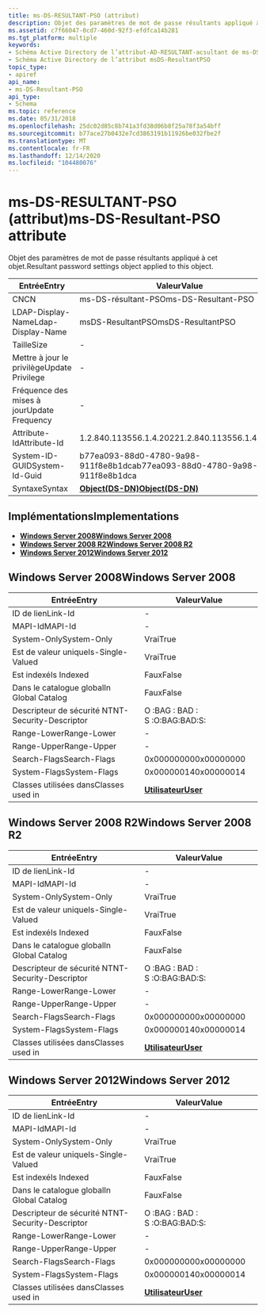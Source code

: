 ```yaml
---
title: ms-DS-RESULTANT-PSO (attribut)
description: Objet des paramètres de mot de passe résultants appliqué à cet objet.
ms.assetid: c7f66047-0cd7-460d-92f3-efdfca14b281
ms.tgt_platform: multiple
keywords:
- Schéma Active Directory de l’attribut-AD-RESULTANT-acsultant de ms-DS
- Schéma Active Directory de l’attribut msDS-ResultantPSO
topic_type:
- apiref
api_name:
- ms-DS-Resultant-PSO
api_type:
- Schema
ms.topic: reference
ms.date: 05/31/2018
ms.openlocfilehash: 25dc02d85c8b741a3fd38d06b8f25a78f3a54bff
ms.sourcegitcommit: b77ace27b0432e7cd3863191b11926be032fbe2f
ms.translationtype: MT
ms.contentlocale: fr-FR
ms.lasthandoff: 12/14/2020
ms.locfileid: "104480076"
---
```

# <a name="ms-ds-resultant-pso-attribute"></a><span data-ttu-id="97504-105">ms-DS-RESULTANT-PSO (attribut)</span><span class="sxs-lookup"><span data-stu-id="97504-105">ms-DS-Resultant-PSO attribute</span></span>

<span data-ttu-id="97504-106">Objet des paramètres de mot de passe résultants appliqué à cet objet.</span><span class="sxs-lookup"><span data-stu-id="97504-106">Resultant password settings object applied to this object.</span></span>



| <span data-ttu-id="97504-107">Entrée</span><span class="sxs-lookup"><span data-stu-id="97504-107">Entry</span></span> | <span data-ttu-id="97504-108">Valeur</span><span class="sxs-lookup"><span data-stu-id="97504-108">Value</span></span> |
|-------------------|-----------------------------------------|
| <span data-ttu-id="97504-109">CN</span><span class="sxs-lookup"><span data-stu-id="97504-109">CN</span></span>                | <span data-ttu-id="97504-110">ms-DS-résultant-PSO</span><span class="sxs-lookup"><span data-stu-id="97504-110">ms-DS-Resultant-PSO</span></span>                     |
| <span data-ttu-id="97504-111">LDAP-Display-Name</span><span class="sxs-lookup"><span data-stu-id="97504-111">Ldap-Display-Name</span></span> | <span data-ttu-id="97504-112">msDS-ResultantPSO</span><span class="sxs-lookup"><span data-stu-id="97504-112">msDS-ResultantPSO</span></span>                       |
| <span data-ttu-id="97504-113">Taille</span><span class="sxs-lookup"><span data-stu-id="97504-113">Size</span></span>              | \-                                      |
| <span data-ttu-id="97504-114">Mettre à jour le privilège</span><span class="sxs-lookup"><span data-stu-id="97504-114">Update Privilege</span></span>  | \-                                      |
| <span data-ttu-id="97504-115">Fréquence des mises à jour</span><span class="sxs-lookup"><span data-stu-id="97504-115">Update Frequency</span></span>  | \-                                      |
| <span data-ttu-id="97504-116">Attribute-Id</span><span class="sxs-lookup"><span data-stu-id="97504-116">Attribute-Id</span></span>      | <span data-ttu-id="97504-117">1.2.840.113556.1.4.2022</span><span class="sxs-lookup"><span data-stu-id="97504-117">1.2.840.113556.1.4.2022</span></span>                 |
| <span data-ttu-id="97504-118">System-ID-GUID</span><span class="sxs-lookup"><span data-stu-id="97504-118">System-Id-Guid</span></span>    | <span data-ttu-id="97504-119">b77ea093-88d0-4780-9a98-911f8e8b1dca</span><span class="sxs-lookup"><span data-stu-id="97504-119">b77ea093-88d0-4780-9a98-911f8e8b1dca</span></span>    |
| <span data-ttu-id="97504-120">Syntaxe</span><span class="sxs-lookup"><span data-stu-id="97504-120">Syntax</span></span>            | [<span data-ttu-id="97504-121">**Object(DS-DN)**</span><span class="sxs-lookup"><span data-stu-id="97504-121">**Object(DS-DN)**</span></span>](s-object-ds-dn.md) |



## <a name="implementations"></a><span data-ttu-id="97504-122">Implémentations</span><span class="sxs-lookup"><span data-stu-id="97504-122">Implementations</span></span>

-   [<span data-ttu-id="97504-123">**Windows Server 2008**</span><span class="sxs-lookup"><span data-stu-id="97504-123">**Windows Server 2008**</span></span>](#windows-server-2008)
-   [<span data-ttu-id="97504-124">**Windows Server 2008 R2**</span><span class="sxs-lookup"><span data-stu-id="97504-124">**Windows Server 2008 R2**</span></span>](#windows-server-2008-r2)
-   [<span data-ttu-id="97504-125">**Windows Server 2012**</span><span class="sxs-lookup"><span data-stu-id="97504-125">**Windows Server 2012**</span></span>](#windows-server-2012)

## <a name="windows-server-2008"></a><span data-ttu-id="97504-126">Windows Server 2008</span><span class="sxs-lookup"><span data-stu-id="97504-126">Windows Server 2008</span></span>



| <span data-ttu-id="97504-127">Entrée</span><span class="sxs-lookup"><span data-stu-id="97504-127">Entry</span></span> | <span data-ttu-id="97504-128">Valeur</span><span class="sxs-lookup"><span data-stu-id="97504-128">Value</span></span> |
|------------------------|-----------------------------------|
| <span data-ttu-id="97504-129">ID de lien</span><span class="sxs-lookup"><span data-stu-id="97504-129">Link-Id</span></span>                | \-                                |
| <span data-ttu-id="97504-130">MAPI-Id</span><span class="sxs-lookup"><span data-stu-id="97504-130">MAPI-Id</span></span>                | \-                                |
| <span data-ttu-id="97504-131">System-Only</span><span class="sxs-lookup"><span data-stu-id="97504-131">System-Only</span></span>            | <span data-ttu-id="97504-132">Vrai</span><span class="sxs-lookup"><span data-stu-id="97504-132">True</span></span>                              |
| <span data-ttu-id="97504-133">Est de valeur unique</span><span class="sxs-lookup"><span data-stu-id="97504-133">Is-Single-Valued</span></span>       | <span data-ttu-id="97504-134">Vrai</span><span class="sxs-lookup"><span data-stu-id="97504-134">True</span></span>                              |
| <span data-ttu-id="97504-135">Est indexé</span><span class="sxs-lookup"><span data-stu-id="97504-135">Is Indexed</span></span>             | <span data-ttu-id="97504-136">Faux</span><span class="sxs-lookup"><span data-stu-id="97504-136">False</span></span>                             |
| <span data-ttu-id="97504-137">Dans le catalogue global</span><span class="sxs-lookup"><span data-stu-id="97504-137">In Global Catalog</span></span>      | <span data-ttu-id="97504-138">Faux</span><span class="sxs-lookup"><span data-stu-id="97504-138">False</span></span>                             |
| <span data-ttu-id="97504-139">Descripteur de sécurité NT</span><span class="sxs-lookup"><span data-stu-id="97504-139">NT-Security-Descriptor</span></span> | <span data-ttu-id="97504-140">O :BAG : BAD : S :</span><span class="sxs-lookup"><span data-stu-id="97504-140">O:BAG:BAD:S:</span></span>                      |
| <span data-ttu-id="97504-141">Range-Lower</span><span class="sxs-lookup"><span data-stu-id="97504-141">Range-Lower</span></span>            | \-                                |
| <span data-ttu-id="97504-142">Range-Upper</span><span class="sxs-lookup"><span data-stu-id="97504-142">Range-Upper</span></span>            | \-                                |
| <span data-ttu-id="97504-143">Search-Flags</span><span class="sxs-lookup"><span data-stu-id="97504-143">Search-Flags</span></span>           | <span data-ttu-id="97504-144">0x00000000</span><span class="sxs-lookup"><span data-stu-id="97504-144">0x00000000</span></span>                        |
| <span data-ttu-id="97504-145">System-Flags</span><span class="sxs-lookup"><span data-stu-id="97504-145">System-Flags</span></span>           | <span data-ttu-id="97504-146">0x00000014</span><span class="sxs-lookup"><span data-stu-id="97504-146">0x00000014</span></span>                        |
| <span data-ttu-id="97504-147">Classes utilisées dans</span><span class="sxs-lookup"><span data-stu-id="97504-147">Classes used in</span></span>        | [<span data-ttu-id="97504-148">**Utilisateur**</span><span class="sxs-lookup"><span data-stu-id="97504-148">**User**</span></span>](c-user.md)<br/> |



## <a name="windows-server-2008-r2"></a><span data-ttu-id="97504-149">Windows Server 2008 R2</span><span class="sxs-lookup"><span data-stu-id="97504-149">Windows Server 2008 R2</span></span>



| <span data-ttu-id="97504-150">Entrée</span><span class="sxs-lookup"><span data-stu-id="97504-150">Entry</span></span> | <span data-ttu-id="97504-151">Valeur</span><span class="sxs-lookup"><span data-stu-id="97504-151">Value</span></span> |
|------------------------|-----------------------------------|
| <span data-ttu-id="97504-152">ID de lien</span><span class="sxs-lookup"><span data-stu-id="97504-152">Link-Id</span></span>                | \-                                |
| <span data-ttu-id="97504-153">MAPI-Id</span><span class="sxs-lookup"><span data-stu-id="97504-153">MAPI-Id</span></span>                | \-                                |
| <span data-ttu-id="97504-154">System-Only</span><span class="sxs-lookup"><span data-stu-id="97504-154">System-Only</span></span>            | <span data-ttu-id="97504-155">Vrai</span><span class="sxs-lookup"><span data-stu-id="97504-155">True</span></span>                              |
| <span data-ttu-id="97504-156">Est de valeur unique</span><span class="sxs-lookup"><span data-stu-id="97504-156">Is-Single-Valued</span></span>       | <span data-ttu-id="97504-157">Vrai</span><span class="sxs-lookup"><span data-stu-id="97504-157">True</span></span>                              |
| <span data-ttu-id="97504-158">Est indexé</span><span class="sxs-lookup"><span data-stu-id="97504-158">Is Indexed</span></span>             | <span data-ttu-id="97504-159">Faux</span><span class="sxs-lookup"><span data-stu-id="97504-159">False</span></span>                             |
| <span data-ttu-id="97504-160">Dans le catalogue global</span><span class="sxs-lookup"><span data-stu-id="97504-160">In Global Catalog</span></span>      | <span data-ttu-id="97504-161">Faux</span><span class="sxs-lookup"><span data-stu-id="97504-161">False</span></span>                             |
| <span data-ttu-id="97504-162">Descripteur de sécurité NT</span><span class="sxs-lookup"><span data-stu-id="97504-162">NT-Security-Descriptor</span></span> | <span data-ttu-id="97504-163">O :BAG : BAD : S :</span><span class="sxs-lookup"><span data-stu-id="97504-163">O:BAG:BAD:S:</span></span>                      |
| <span data-ttu-id="97504-164">Range-Lower</span><span class="sxs-lookup"><span data-stu-id="97504-164">Range-Lower</span></span>            | \-                                |
| <span data-ttu-id="97504-165">Range-Upper</span><span class="sxs-lookup"><span data-stu-id="97504-165">Range-Upper</span></span>            | \-                                |
| <span data-ttu-id="97504-166">Search-Flags</span><span class="sxs-lookup"><span data-stu-id="97504-166">Search-Flags</span></span>           | <span data-ttu-id="97504-167">0x00000000</span><span class="sxs-lookup"><span data-stu-id="97504-167">0x00000000</span></span>                        |
| <span data-ttu-id="97504-168">System-Flags</span><span class="sxs-lookup"><span data-stu-id="97504-168">System-Flags</span></span>           | <span data-ttu-id="97504-169">0x00000014</span><span class="sxs-lookup"><span data-stu-id="97504-169">0x00000014</span></span>                        |
| <span data-ttu-id="97504-170">Classes utilisées dans</span><span class="sxs-lookup"><span data-stu-id="97504-170">Classes used in</span></span>        | [<span data-ttu-id="97504-171">**Utilisateur**</span><span class="sxs-lookup"><span data-stu-id="97504-171">**User**</span></span>](c-user.md)<br/> |



## <a name="windows-server-2012"></a><span data-ttu-id="97504-172">Windows Server 2012</span><span class="sxs-lookup"><span data-stu-id="97504-172">Windows Server 2012</span></span>



| <span data-ttu-id="97504-173">Entrée</span><span class="sxs-lookup"><span data-stu-id="97504-173">Entry</span></span> | <span data-ttu-id="97504-174">Valeur</span><span class="sxs-lookup"><span data-stu-id="97504-174">Value</span></span> |
|------------------------|-----------------------------------|
| <span data-ttu-id="97504-175">ID de lien</span><span class="sxs-lookup"><span data-stu-id="97504-175">Link-Id</span></span>                | \-                                |
| <span data-ttu-id="97504-176">MAPI-Id</span><span class="sxs-lookup"><span data-stu-id="97504-176">MAPI-Id</span></span>                | \-                                |
| <span data-ttu-id="97504-177">System-Only</span><span class="sxs-lookup"><span data-stu-id="97504-177">System-Only</span></span>            | <span data-ttu-id="97504-178">Vrai</span><span class="sxs-lookup"><span data-stu-id="97504-178">True</span></span>                              |
| <span data-ttu-id="97504-179">Est de valeur unique</span><span class="sxs-lookup"><span data-stu-id="97504-179">Is-Single-Valued</span></span>       | <span data-ttu-id="97504-180">Vrai</span><span class="sxs-lookup"><span data-stu-id="97504-180">True</span></span>                              |
| <span data-ttu-id="97504-181">Est indexé</span><span class="sxs-lookup"><span data-stu-id="97504-181">Is Indexed</span></span>             | <span data-ttu-id="97504-182">Faux</span><span class="sxs-lookup"><span data-stu-id="97504-182">False</span></span>                             |
| <span data-ttu-id="97504-183">Dans le catalogue global</span><span class="sxs-lookup"><span data-stu-id="97504-183">In Global Catalog</span></span>      | <span data-ttu-id="97504-184">Faux</span><span class="sxs-lookup"><span data-stu-id="97504-184">False</span></span>                             |
| <span data-ttu-id="97504-185">Descripteur de sécurité NT</span><span class="sxs-lookup"><span data-stu-id="97504-185">NT-Security-Descriptor</span></span> | <span data-ttu-id="97504-186">O :BAG : BAD : S :</span><span class="sxs-lookup"><span data-stu-id="97504-186">O:BAG:BAD:S:</span></span>                      |
| <span data-ttu-id="97504-187">Range-Lower</span><span class="sxs-lookup"><span data-stu-id="97504-187">Range-Lower</span></span>            | \-                                |
| <span data-ttu-id="97504-188">Range-Upper</span><span class="sxs-lookup"><span data-stu-id="97504-188">Range-Upper</span></span>            | \-                                |
| <span data-ttu-id="97504-189">Search-Flags</span><span class="sxs-lookup"><span data-stu-id="97504-189">Search-Flags</span></span>           | <span data-ttu-id="97504-190">0x00000000</span><span class="sxs-lookup"><span data-stu-id="97504-190">0x00000000</span></span>                        |
| <span data-ttu-id="97504-191">System-Flags</span><span class="sxs-lookup"><span data-stu-id="97504-191">System-Flags</span></span>           | <span data-ttu-id="97504-192">0x00000014</span><span class="sxs-lookup"><span data-stu-id="97504-192">0x00000014</span></span>                        |
| <span data-ttu-id="97504-193">Classes utilisées dans</span><span class="sxs-lookup"><span data-stu-id="97504-193">Classes used in</span></span>        | [<span data-ttu-id="97504-194">**Utilisateur**</span><span class="sxs-lookup"><span data-stu-id="97504-194">**User**</span></span>](c-user.md)<br/> |



 

 





